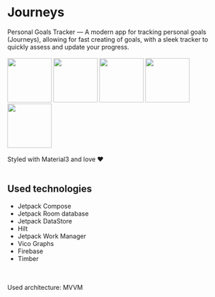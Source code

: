 <h1>Journeys</h1>
<p1>Personal Goals Tracker — A modern app for tracking personal goals (Journeys), allowing for fast creating of goals, with a sleek tracker to quickly assess and update your progress.</p1>
<br><br>
<img src="https://github.com/user-attachments/assets/8646ec3c-b300-4b40-b7b2-0492fcd875cc" width="100">
<img src="https://github.com/user-attachments/assets/9dabb1c4-b881-46cb-99fb-18ab4e145a50" width="100">
<img src="https://github.com/user-attachments/assets/13ade6e7-ac3c-4940-81f3-5693672a8c6f" width="100">
<img src="https://github.com/user-attachments/assets/25fc356f-0d76-445b-b53b-da81426f340d" width="100">
<img src="https://github.com/user-attachments/assets/f5aa1436-3d0b-439c-8862-cd51930f37ea" width="100">
<br><br>
<p1>Styled with Material3 and love ❤️</p1>
<br><br>
<h2>Used technologies</h2>
<ul>
<li>Jetpack Compose</li>
<li>Jetpack Room database</li>
<li>Jetpack DataStore</li>
<li>Hilt</li>
<li>Jetpack Work Manager</li>
<li>Vico Graphs</li>
<li>Firebase</li>
<li>Timber</li>
</ul>
<br><br>
<p1>Used architecture: MVVM</p1>
